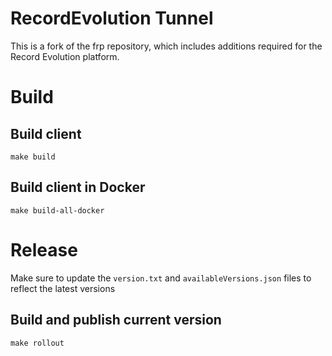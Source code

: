 # RecordEvolution Tunnel

This is a fork of the frp repository, which includes additions required for the Record Evolution platform.

# Build 

## Build client 

`make build`


## Build client in Docker

`make build-all-docker`

# Release

Make sure to update the `version.txt` and `availableVersions.json` files to reflect the latest versions

## Build and publish current version

`make rollout`